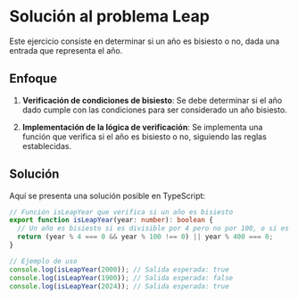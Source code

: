 # Solución al problema Leap

Este ejercicio consiste en determinar si un año es bisiesto o no, dada una entrada que representa el año.

## Enfoque

1. **Verificación de condiciones de bisiesto**: Se debe determinar si el año dado cumple con las condiciones para ser considerado un año bisiesto.

2. **Implementación de la lógica de verificación**: Se implementa una función que verifica si el año es bisiesto o no, siguiendo las reglas establecidas.

## Solución

Aquí se presenta una solución posible en TypeScript:

```typescript
// Función isLeapYear que verifica si un año es bisiesto
export function isLeapYear(year: number): boolean {
  // Un año es bisiesto si es divisible por 4 pero no por 100, o si es divisible por 400
  return (year % 4 === 0 && year % 100 !== 0) || year % 400 === 0;
}

// Ejemplo de uso
console.log(isLeapYear(2000)); // Salida esperada: true
console.log(isLeapYear(1900)); // Salida esperada: false
console.log(isLeapYear(2024)); // Salida esperada: true
```
